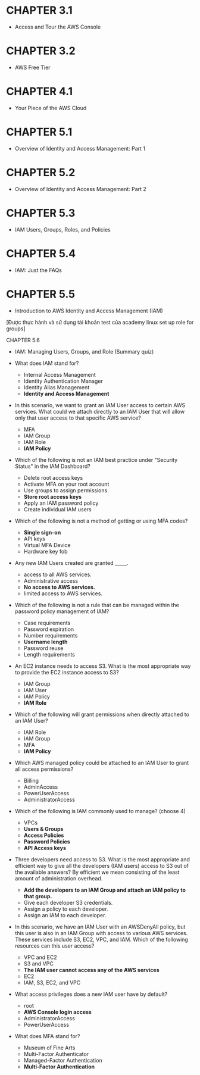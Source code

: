 # CHAPTER 3.1
- Access and Tour the AWS Console

# CHAPTER 3.2
- AWS Free Tier

# CHAPTER 4.1
- Your Piece of the AWS Cloud

# CHAPTER 5.1
- Overview of Identity and Access Management: Part 1

# CHAPTER 5.2
- Overview of Identity and Access Management: Part 2

# CHAPTER 5.3
- IAM Users, Groups, Roles, and Policies

# CHAPTER 5.4
- IAM: Just the FAQs

# CHAPTER 5.5
- Introduction to AWS Identity and Access Management (IAM)

[Được thực hành và sử dụng tài khoản test của academy linux set up role for groups]

CHAPTER 5.6
- IAM: Managing Users, Groups, and Role (Summary quiz)

- What does IAM stand for?
	- Internal Access Management
	- Identity Authentication Manager
	- Identity Alias Management
	- **Identity and Access Management**

- In this scenario, we want to grant an IAM User access to certain AWS services. What could we attach directly to an IAM User that will allow only that user access to that specific AWS service?
	- MFA
	- IAM Group
	- IAM Role
	- **IAM Policy**

- Which of the following is not an IAM best practice under "Security Status" in the IAM Dashboard?
	- Delete root access keys
	- Activate MFA on your root account
	- Use groups to assign permissions
	- **Store root access keys**
	- Apply an IAM password policy
	- Create individual IAM users

- Which of the following is not a method of getting or using MFA codes?
	- **Single sign-on**
	- API keys
	- Virtual MFA Device
	- Hardware key fob

- Any new IAM Users created are granted _____.
	- access to all AWS services.
	- Administrative access
	- **No access to AWS services.**
	- limited access to AWS services.

- Which of the following is not a rule that can be managed within the password policy management of IAM?
	- Case requirements
	- Password expiration
	- Number requirements
	- **Username length**
	- Password reuse
	- Length requirements

- An EC2 instance needs to access S3. What is the most appropriate way to provide the EC2 instance access to S3?
	- IAM Group
	- IAM User
	- IAM Policy
	- **IAM Role**

- Which of the following will grant permissions when directly attached to an IAM User?
	- IAM Role
	- IAM Group
	- MFA
	- **IAM Policy**

- Which AWS managed policy could be attached to an IAM User to grant all access permissions?
	- Billing
	- AdminAccess
	- PowerUserAccess
	- AdministratorAccess

- Which of the following is IAM commonly used to manage? (choose 4)
	- VPCs
	- **Users & Groups**
	- **Access Policies**
	- **Password Policies**
	- **API Access keys**

- Three developers need access to S3. What is the most appropriate and efficient way to give all the developers (IAM users) access to S3 out of the available answers? By efficient we mean consisting of the least amount of administration overhead.
	- **Add the developers to an IAM Group and attach an IAM policy to that group.**
	- Give each developer S3 credentials.
	- Assign a policy to each developer.
	- Assign an IAM to each developer.

- In this scenario, we have an IAM User with an AWSDenyAll policy, but this user is also in an IAM Group with access to various AWS services. These services include S3, EC2, VPC, and IAM. Which of the following resources can this user access?
	- VPC and EC2
	- S3 and VPC
	- **The IAM user cannot access any of the AWS services**
	- EC2
	- IAM, S3, EC2, and VPC

- What access privileges does a new IAM user have by default?
	- root
	- **AWS Console login access**
	- AdministratorAccess
	- PowerUserAccess

- What does MFA stand for?
	- Museum of Fine Arts
	- Multi-Factor Authenticator
	- Managed-Factor Authentication
	- **Multi-Factor Authentication**